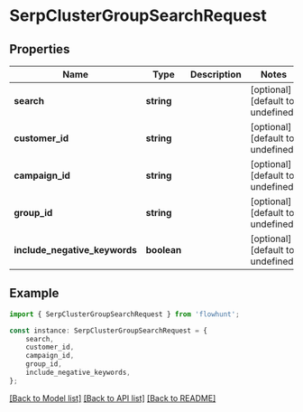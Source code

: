 # SerpClusterGroupSearchRequest


## Properties

Name | Type | Description | Notes
------------ | ------------- | ------------- | -------------
**search** | **string** |  | [optional] [default to undefined]
**customer_id** | **string** |  | [optional] [default to undefined]
**campaign_id** | **string** |  | [optional] [default to undefined]
**group_id** | **string** |  | [optional] [default to undefined]
**include_negative_keywords** | **boolean** |  | [optional] [default to undefined]

## Example

```typescript
import { SerpClusterGroupSearchRequest } from 'flowhunt';

const instance: SerpClusterGroupSearchRequest = {
    search,
    customer_id,
    campaign_id,
    group_id,
    include_negative_keywords,
};
```

[[Back to Model list]](../README.md#documentation-for-models) [[Back to API list]](../README.md#documentation-for-api-endpoints) [[Back to README]](../README.md)
